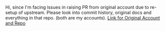Hi, since I'm facing issues in raising PR from original account due to re-setup of upstream. Please look into commit history, original docs and everything in that repo. (both are my accounts). 
[Link for Original Account and Repo](https://github.com/senthilbalajiganesan/frontend-developer-challenge)